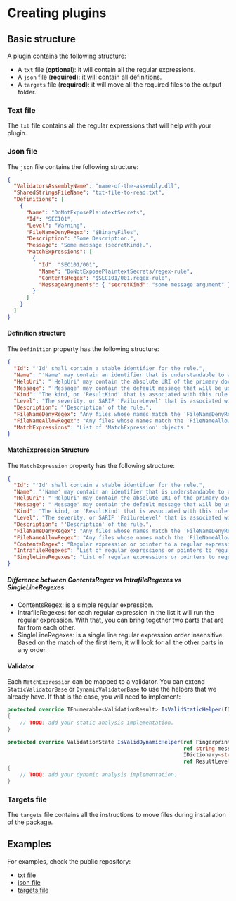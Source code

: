 # Creating plugins

## Basic structure

A plugin contains the following structure:

- A `txt` file (**optional**): it will contain all the regular expressions.
- A `json` file (**required**): it will contain all definitions.
- A `targets` file (**required**): it will move all the required files to the output folder.

### Text file

The `txt` file contains all the regular expressions that will help with your plugin.

### Json file

The `json` file contains the following structure:

```json
{
  "ValidatorsAssemblyName": "name-of-the-assembly.dll",
  "SharedStringsFileName": "txt-file-to-read.txt",
  "Definitions": [
    {
      "Name": "DoNotExposePlaintextSecrets",
      "Id": "SEC101",
      "Level": "Warning",
      "FileNameDenyRegex": "$BinaryFiles",
      "Description": "Some Description.",
      "Message": "Some message {secretKind}.",
      "MatchExpressions": [
        {
          "Id": "SEC101/001",
          "Name": "DoNotExposePlaintextSecrets/regex-rule",
          "ContentsRegex": "$SEC101/001.regex-rule",
          "MessageArguments": { "secretKind": "some message argument" }
        }
      ]
    }
  ]
}
```

#### Definition structure

The `Definition` property has the following structure:

```json
{
  "Id": "'Id' shall contain a stable identifier for the rule.",
  "Name": "'Name' may contain an identifier that is understandable to an end user.",
  "HelpUri": "'HelpUri' may contain the absolute URI of the primary documentation for the reporting item.",
  "Message": "'Message' may contain the default message that will be used.",
  "Kind": "The kind, or 'ResultKind' that is associated with this rule (e.g., 'Pass', 'Open', 'Informational', 'NotApplicable', ''Review' or 'Fail').",
  "Level": "The severity, or SARIF 'FailureLevel' that is associated with this rule (e.g., 'Error', Warning' or 'Note').",
  "Description": "'Description' of the rule.",
  "FileNameDenyRegex": "Any files whose names match the 'FileNameDenyRegex' pattern will be added to a deny list (i.e., they won't be scanned).",
  "FileNameAllowRegex": "Any files whose names match the 'FileNameAllowRegex' will be added to an allow list (i.e., they will be scanned).",
  "MatchExpressions": "List of 'MatchExpression' objects."
}
```

#### MatchExpression Structure

The `MatchExpression` property has the following structure:

```json
{
  "Id": "'Id' shall contain a stable identifier for the rule.",
  "Name": "'Name' may contain an identifier that is understandable to an end user.",
  "HelpUri": "'HelpUri' may contain the absolute URI of the primary documentation for the reporting item.",
  "Message": "'Message' may contain the default message that will be used.",
  "Kind": "The kind, or 'ResultKind' that is associated with this rule (e.g., 'Pass', 'Open', 'Informational', 'NotApplicable', ''Review' or 'Fail').",
  "Level": "The severity, or SARIF 'FailureLevel' that is associated with this rule (e.g., 'Error', Warning' or 'Note').",
  "Description": "'Description' of the rule.",
  "FileNameDenyRegex": "Any files whose names match the 'FileNameDenyRegex' pattern will be added to a deny list (i.e., they won't be scanned).",
  "FileNameAllowRegex": "Any files whose names match the 'FileNameAllowRegex' will be added to an allow list (i.e., they will be scanned).",
  "ContentsRegex": "Regular expression or pointer to a regular expression in the txt file.",
  "IntrafileRegexes": "List of regular expressions or pointers to regular expressions in the txt file.",
  "SingleLineRegexes": "List of regular expressions or pointers to regular expressions in the txt file."
}
```

##### Difference between ContentsRegex vs IntrafileRegexes vs SingleLineRegexes

- ContentsRegex: is a simple regular expression.
- IntrafileRegexes: for each regular expression in the list it will run the regular expression. With that, you can bring together two parts that are far from each other.
- SingleLineRegexes: is a single line regular expression order insensitive. Based on the match of the first item, it will look for all the other parts in any order.

#### Validator

Each `MatchExpression` can be mapped to a validator.
You can extend `StaticValidatorBase` or `DynamicValidatorBase` to use the helpers that we already have. If that is the case, you will need to implement:

```csharp
protected override IEnumerable<ValidationResult> IsValidStaticHelper(IDictionary<string, FlexMatch> groups)
{
    // TODO: add your static analysis implementation.
}

protected override ValidationState IsValidDynamicHelper(ref Fingerprint fingerprint,
                                                        ref string message,
                                                        IDictionary<string, string> options,
                                                        ref ResultLevelKind resultLevelKind)
{
    // TODO: add your dynamic analysis implementation.
}
```

### Targets file

The `targets` file contains all the instructions to move files during installation of the package.

## Examples

For examples, check the public repository:

- [txt file](https://github.com/microsoft/sarif-pattern-matcher/blob/main/src/Plugins/Security/Security.SharedStrings.txt)
- [json file](https://github.com/microsoft/sarif-pattern-matcher/blob/main/src/Plugins/Security/SEC101.SecurePlaintextSecrets.json)
- [targets file](https://github.com/microsoft/sarif-pattern-matcher/blob/main/src/Plugins/Security/build/Sarif.PatternMatcher.Security.targets)
